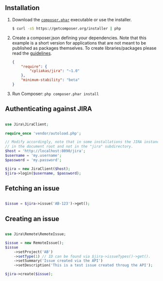 ## Installation

1. Download the [`composer.phar`](https://getcomposer.org/composer.phar) executable or use the installer.

    ``` sh
    $ curl -sS https://getcomposer.org/installer | php
    ```


2. Create a composer.json defining your dependencies. Note that this example is
a short version for applications that are not meant to be published as packages
themselves. To create libraries/packages please read the [guidelines](https://packagist.org/about).

    ``` json
    {
        "require": {
            "cpliakas/jira": "~1.0"
        },
        "minimum-stability": "beta"
    }
    ```

3. Run Composer: `php composer.phar install`


## Authenticating against JIRA

``` php

use Jira\JiraClient;
    
require_once 'vendor/autoload.php';

// Modify accordingly, note that in some installations the JIRA instance is
// in the document root and not in the "jira" subdirectory.
$host = 'http://localhost:8090/jira';
$username = 'my.username';
$password = 'my.password';

$jira = new JiraClient($host);
$jira->login($username, $password);

```


## Fetching an issue

``` php

$issue = $jira->issue('AB-123')->get();

```

## Creating an issue

``` php

use Jira\Remote\RemoteIssue;

$issue = new RemoteIssue();
$issue
    ->setProject('AB')
    ->setType(1) // ID can be found via $jira->issueTypes()->get().
    ->setSummary('Issue created via the API')
    ->setDescription('This is a test issue created throug the API');

$jira->create($issue);

```
